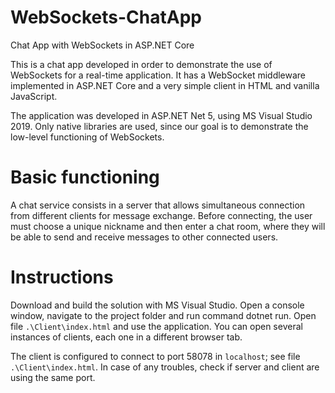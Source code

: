 # WebSockets-ChatApp
Chat App with WebSockets in ASP.NET Core


This is a chat app developed in order to demonstrate the use of WebSockets for a real-time application. It has a WebSocket middleware implemented in ASP.NET Core and a very simple client in HTML and vanilla JavaScript.

The application was developed in ASP.NET Net 5, using MS Visual Studio 2019. Only native libraries are used, since our goal is to demonstrate the low-level functioning of WebSockets.

# Basic functioning
A chat service consists in a server that allows simultaneous connection from different clients for message exchange. Before connecting, the user must choose a unique nickname and then enter a chat room, where they will be able to send and receive messages to other connected users.

# Instructions
Download and build the solution with MS Visual Studio. Open a console window, navigate to the project folder and run command dotnet run. Open file `.\Client\index.html` and use the application. You can open several instances of clients, each one in a different browser tab.

The client is configured to connect to port 58078 in `localhost`; see file `.\Client\index.html`. In case of any troubles, check if server and client are using the same port.
